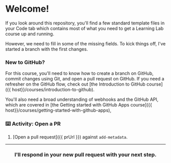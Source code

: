 # Welcome!

If you look around this repository, you'll find a few standard template files in your Code tab which contains most of what you need to get a Learning Lab course up and running.

However, we need to fill in some of the missing fields. To kick things off, I've started a branch with the first changes.

### New to GitHub?

For this course, you'll need to know how to create a branch on GitHub, commit changes using Git, and open a pull request on GitHub. If you need a refresher on the GitHub flow, check out [the Introduction to GitHub course]({{ host}}/courses/introduction-to-github).

You'll also need a broad understanding of webhooks and the GitHub API, which are covered in [the Getting started with GitHub Apps course]({{ host}}/courses/getting-started-with-github-apps),

### :keyboard: Activity: Open a PR

1. [Open a pull request]({{ prUrl }}) against `add-metadata`.

<hr>
<h3 align="center">I'll respond in your new pull request with your next step.</h3>
